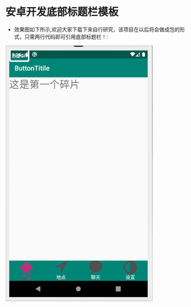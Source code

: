 # 安卓开发底部标题栏模板
* 效果图如下所示,欢迎大家下载下来自行研究，该项目在以后将会做成包的形式，只需两行代码即可引用底部标题栏！:

![image](https://github.com/Geeksongs/ButtonTitile/blob/master/123.gif)
